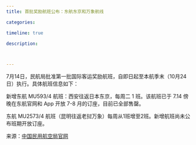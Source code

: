 ```yaml
---
title: 首批奖励航班公布：东航东京和万象航线

categories:

timeline: true

description:



---
```


7月14日，民航局批准第一批国际客运奖励航班，自即日起至本航季末（10月24日）执行。具体航班信息如下：

新增东航 MU593/4 航班：西安往返日本东京，每周二 1 班。该航班已于 7.14 傍晚在东航官网和 App 开放 7-8 月的订座，目前已全部售罄。

东航 MU2573/4 航班（昆明往返老挝万象）每周从1班增至2班。新增航班尚未公布班期开放订座。

来源：[中国民用航空局官网](http://www.caac.gov.cn/XWZX/MHYW/202007/t20200714_203587.html)

